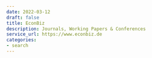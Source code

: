 ```yaml
---
date: 2022-03-12
draft: false
title: EconBiz
description: Journals, Working Papers & Conferences
service_url: https://www.econbiz.de
categories:
- search
---
```



